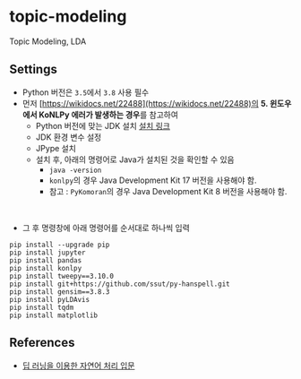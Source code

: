 # topic-modeling
Topic Modeling, LDA

## Settings
- Python 버전은 `3.5`에서 `3.8` 사용 필수
- 먼저 [https://wikidocs.net/22488](https://wikidocs.net/22488)의 **5. 윈도우에서 KoNLPy 에러가 발생하는 경우**를 참고하여 
  - Python 버전에 맞는 JDK 설치 [설치 링크](https://www.oracle.com/java/technologies/downloads/#java8-windows)
  - JDK 환경 변수 설정
  - JPype 설치
  - 설치 후, 아래의 명령어로 Java가 설치된 것을 확인할 수 있음
    - `java -version` 
    - `konlpy`의 경우 Java Development Kit 17 버전을 사용해야 함.
    - 참고 : `PyKomoran`의 경우 Java Development Kit 8 버전을 사용해야 함.

<br>

- 그 후 명령창에 아래 명령어를 순서대로 하나씩 입력

```
pip install --upgrade pip
pip install jupyter
pip install pandas
pip install konlpy
pip install tweepy==3.10.0
pip install git+https://github.com/ssut/py-hanspell.git
pip install gensim==3.8.3
pip install pyLDAvis
pip install tqdm
pip install matplotlib
```
<!-- pip install PyKomoran -->

## References
- [딥 러닝을 이용한 자연어 처리 입문](https://wikidocs.net/book/2155)
